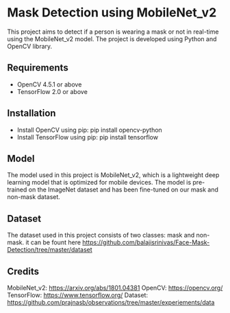 # Mask Detection using MobileNet_v2
This project aims to detect if a person is wearing a mask or not in real-time using the MobileNet_v2 model. The project is developed using Python and OpenCV library.

## Requirements
* OpenCV 4.5.1 or above
* TensorFlow 2.0 or above
## Installation
* Install OpenCV using pip: pip install opencv-python
* Install TensorFlow using pip: pip install tensorflow

## Model
The model used in this project is MobileNet_v2, which is a lightweight deep learning model that is optimized for mobile devices. The model is pre-trained on the ImageNet dataset and has been fine-tuned on our mask and non-mask dataset.

## Dataset
The dataset used in this project consists of two classes: mask and non-mask. it can be fount here https://github.com/balajisrinivas/Face-Mask-Detection/tree/master/dataset

## Credits
MobileNet_v2: https://arxiv.org/abs/1801.04381
OpenCV: https://opencv.org/
TensorFlow: https://www.tensorflow.org/
Dataset: https://github.com/prajnasb/observations/tree/master/experiements/data
